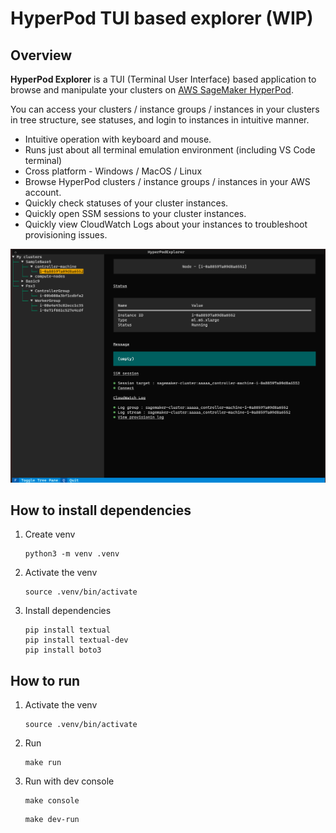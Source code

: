 # HyperPod TUI based explorer (WIP)

## Overview

**HyperPod Explorer** is a TUI (Terminal User Interface) based application to browse and manipulate your clusters on [AWS SageMaker HyperPod](https://aws.amazon.com/sagemaker/hyperpod/).

You can access your clusters / instance groups / instances in your clusters in tree structure, see statuses, and login to instances in intuitive manner.

- Intuitive operation with keyboard and mouse.
- Runs just about all terminal emulation environment (including VS Code terminal)
- Cross platform - Windows / MacOS / Linux
- Browse HyperPod clusters / instance groups / instances in your AWS account.
- Quickly check statuses of your cluster instances.
- Quickly open SSM sessions to your cluster instances.
- Quickly view CloudWatch Logs about your instances to troubleshoot provisioning issues.

![image info](./doc/images/screenshot1.png)


## How to install dependencies

1. Create venv

    ```
    python3 -m venv .venv
    ```

1. Activate the venv
    
    ```
    source .venv/bin/activate
    ```

1. Install dependencies
    
    ```
    pip install textual
    pip install textual-dev
    pip install boto3
    ```

## How to run

1. Activate the venv

    ```
    source .venv/bin/activate
    ```

1. Run

    ```
    make run
    ```

1. Run with dev console

    ```
    make console
    ```

    ```
    make dev-run
    ```